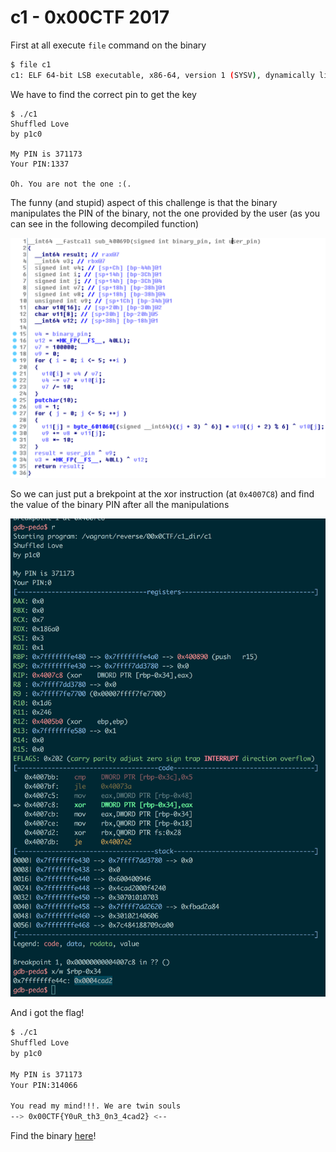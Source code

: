 # c1 - 0x00CTF 2017

First at all execute `file` command on the binary

```bash
$ file c1
c1: ELF 64-bit LSB executable, x86-64, version 1 (SYSV), dynamically linked, interpreter /lib64/ld-linux-x86-64.so.2, for GNU/Linux 2.6.24, BuildID[sha1]=e38feffad25c4dbbd869b52a2587dd5605b1c61d, stripped
```

We have to find the correct pin to get the key

```
$ ./c1
Shuffled Love
by p1c0

My PIN is 371173
Your PIN:1337

Oh. You are not the one :(.
```

The funny (and stupid) aspect of this challenge is that the binary manipulates the PIN of the binary, not the one provided by the user (as you can see in the following decompiled function) 

![image](checkfun.png)

So we can just put a brekpoint at the xor instruction (at `0x4007C8`) and find the value of the binary PIN after all the manipulations 

![image](sol.png)

And i got the flag!

```bash
$ ./c1
Shuffled Love
by p1c0

My PIN is 371173
Your PIN:314066

You read my mind!!!. We are twin souls
--> 0x00CTF{Y0uR_th3_0n3_4cad2} <--
```

Find the binary [here](c1)! 